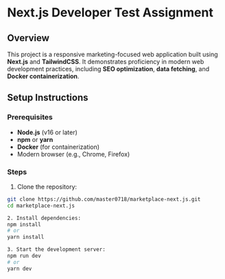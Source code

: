 # Next.js Developer Test Assignment

## Overview

This project is a responsive marketing-focused web application built using **Next.js** and **TailwindCSS**. It demonstrates proficiency in modern web development practices, including **SEO optimization**, **data fetching**, and **Docker containerization**.

## Setup Instructions

### Prerequisites

- **Node.js** (v16 or later)
- **npm** or **yarn**
- **Docker** (for containerization)
- Modern browser (e.g., Chrome, Firefox)

### Steps

1. Clone the repository:
  ```bash
  git clone https://github.com/master0718/marketplace-next.js.git
  cd marketplace-next.js

2. Install dependencies:
  npm install
  # or
  yarn install

3. Start the development server:
  npm run dev
  # or
  yarn dev
